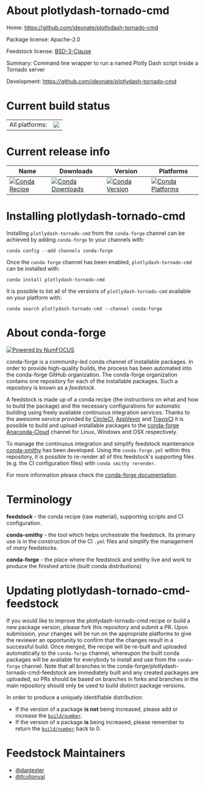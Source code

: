 About plotlydash-tornado-cmd
============================

Home: https://github.com/ideonate/plotlydash-tornado-cmd

Package license: Apache-2.0

Feedstock license: [BSD-3-Clause](https://github.com/conda-forge/plotlydash-tornado-cmd-feedstock/blob/master/LICENSE.txt)

Summary: Command line wrapper to run a named Plotly Dash script inside a Tornado server

Development: https://github.com/ideonate/plotlydash-tornado-cmd

Current build status
====================


<table><tr><td>All platforms:</td>
    <td>
      <a href="https://dev.azure.com/conda-forge/feedstock-builds/_build/latest?definitionId=10209&branchName=master">
        <img src="https://dev.azure.com/conda-forge/feedstock-builds/_apis/build/status/plotlydash-tornado-cmd-feedstock?branchName=master">
      </a>
    </td>
  </tr>
</table>

Current release info
====================

| Name | Downloads | Version | Platforms |
| --- | --- | --- | --- |
| [![Conda Recipe](https://img.shields.io/badge/recipe-plotlydash--tornado--cmd-green.svg)](https://anaconda.org/conda-forge/plotlydash-tornado-cmd) | [![Conda Downloads](https://img.shields.io/conda/dn/conda-forge/plotlydash-tornado-cmd.svg)](https://anaconda.org/conda-forge/plotlydash-tornado-cmd) | [![Conda Version](https://img.shields.io/conda/vn/conda-forge/plotlydash-tornado-cmd.svg)](https://anaconda.org/conda-forge/plotlydash-tornado-cmd) | [![Conda Platforms](https://img.shields.io/conda/pn/conda-forge/plotlydash-tornado-cmd.svg)](https://anaconda.org/conda-forge/plotlydash-tornado-cmd) |

Installing plotlydash-tornado-cmd
=================================

Installing `plotlydash-tornado-cmd` from the `conda-forge` channel can be achieved by adding `conda-forge` to your channels with:

```
conda config --add channels conda-forge
```

Once the `conda-forge` channel has been enabled, `plotlydash-tornado-cmd` can be installed with:

```
conda install plotlydash-tornado-cmd
```

It is possible to list all of the versions of `plotlydash-tornado-cmd` available on your platform with:

```
conda search plotlydash-tornado-cmd --channel conda-forge
```


About conda-forge
=================

[![Powered by NumFOCUS](https://img.shields.io/badge/powered%20by-NumFOCUS-orange.svg?style=flat&colorA=E1523D&colorB=007D8A)](http://numfocus.org)

conda-forge is a community-led conda channel of installable packages.
In order to provide high-quality builds, the process has been automated into the
conda-forge GitHub organization. The conda-forge organization contains one repository
for each of the installable packages. Such a repository is known as a *feedstock*.

A feedstock is made up of a conda recipe (the instructions on what and how to build
the package) and the necessary configurations for automatic building using freely
available continuous integration services. Thanks to the awesome service provided by
[CircleCI](https://circleci.com/), [AppVeyor](https://www.appveyor.com/)
and [TravisCI](https://travis-ci.com/) it is possible to build and upload installable
packages to the [conda-forge](https://anaconda.org/conda-forge)
[Anaconda-Cloud](https://anaconda.org/) channel for Linux, Windows and OSX respectively.

To manage the continuous integration and simplify feedstock maintenance
[conda-smithy](https://github.com/conda-forge/conda-smithy) has been developed.
Using the ``conda-forge.yml`` within this repository, it is possible to re-render all of
this feedstock's supporting files (e.g. the CI configuration files) with ``conda smithy rerender``.

For more information please check the [conda-forge documentation](https://conda-forge.org/docs/).

Terminology
===========

**feedstock** - the conda recipe (raw material), supporting scripts and CI configuration.

**conda-smithy** - the tool which helps orchestrate the feedstock.
                   Its primary use is in the construction of the CI ``.yml`` files
                   and simplify the management of *many* feedstocks.

**conda-forge** - the place where the feedstock and smithy live and work to
                  produce the finished article (built conda distributions)


Updating plotlydash-tornado-cmd-feedstock
=========================================

If you would like to improve the plotlydash-tornado-cmd recipe or build a new
package version, please fork this repository and submit a PR. Upon submission,
your changes will be run on the appropriate platforms to give the reviewer an
opportunity to confirm that the changes result in a successful build. Once
merged, the recipe will be re-built and uploaded automatically to the
`conda-forge` channel, whereupon the built conda packages will be available for
everybody to install and use from the `conda-forge` channel.
Note that all branches in the conda-forge/plotlydash-tornado-cmd-feedstock are
immediately built and any created packages are uploaded, so PRs should be based
on branches in forks and branches in the main repository should only be used to
build distinct package versions.

In order to produce a uniquely identifiable distribution:
 * If the version of a package **is not** being increased, please add or increase
   the [``build/number``](https://conda.io/docs/user-guide/tasks/build-packages/define-metadata.html#build-number-and-string).
 * If the version of a package **is** being increased, please remember to return
   the [``build/number``](https://conda.io/docs/user-guide/tasks/build-packages/define-metadata.html#build-number-and-string)
   back to 0.

Feedstock Maintainers
=====================

* [@danlester](https://github.com/danlester/)
* [@fcollonval](https://github.com/fcollonval/)


